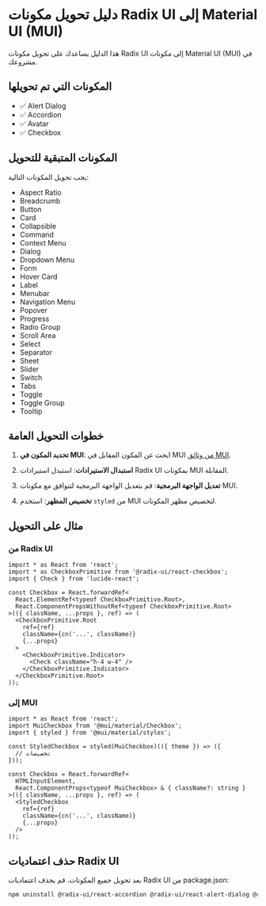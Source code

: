 # دليل تحويل مكونات Radix UI إلى Material UI (MUI)

هذا الدليل يساعدك على تحويل مكونات Radix UI إلى مكونات Material UI (MUI) في مشروعك.

## المكونات التي تم تحويلها

- ✅ Alert Dialog
- ✅ Accordion
- ✅ Avatar
- ✅ Checkbox

## المكونات المتبقية للتحويل

يجب تحويل المكونات التالية:

- Aspect Ratio
- Breadcrumb
- Button
- Card
- Collapsible
- Command
- Context Menu
- Dialog
- Dropdown Menu
- Form
- Hover Card
- Label
- Menubar
- Navigation Menu
- Popover
- Progress
- Radio Group
- Scroll Area
- Select
- Separator
- Sheet
- Slider
- Switch
- Tabs
- Toggle
- Toggle Group
- Tooltip

## خطوات التحويل العامة

1. **تحديد المكون في MUI**: ابحث عن المكون المقابل في MUI [من وثائق MUI](https://mui.com/material-ui/getting-started/overview/).

2. **استبدال الاستيرادات**: استبدل استيرادات Radix UI بمكونات MUI المقابلة.

3. **تعديل الواجهة البرمجية**: قم بتعديل الواجهة البرمجية لتتوافق مع مكونات MUI.

4. **تخصيص المظهر**: استخدم `styled` من MUI لتخصيص مظهر المكونات.

## مثال على التحويل

### من Radix UI
```tsx
import * as React from 'react';
import * as CheckboxPrimitive from '@radix-ui/react-checkbox';
import { Check } from 'lucide-react';

const Checkbox = React.forwardRef<
  React.ElementRef<typeof CheckboxPrimitive.Root>,
  React.ComponentPropsWithoutRef<typeof CheckboxPrimitive.Root>
>(({ className, ...props }, ref) => (
  <CheckboxPrimitive.Root
    ref={ref}
    className={cn('...', className)}
    {...props}
  >
    <CheckboxPrimitive.Indicator>
      <Check className="h-4 w-4" />
    </CheckboxPrimitive.Indicator>
  </CheckboxPrimitive.Root>
));
```

### إلى MUI
```tsx
import * as React from 'react';
import MuiCheckbox from '@mui/material/Checkbox';
import { styled } from '@mui/material/styles';

const StyledCheckbox = styled(MuiCheckbox)(({ theme }) => ({
  // تخصيصات
}));

const Checkbox = React.forwardRef<
  HTMLInputElement,
  React.ComponentProps<typeof MuiCheckbox> & { className?: string }
>(({ className, ...props }, ref) => (
  <StyledCheckbox
    ref={ref}
    className={cn('...', className)}
    {...props}
  />
));
```

## حذف اعتماديات Radix UI

بعد تحويل جميع المكونات، قم بحذف اعتماديات Radix UI من package.json:

```bash
npm uninstall @radix-ui/react-accordion @radix-ui/react-alert-dialog @radix-ui/react-avatar @radix-ui/react-checkbox @radix-ui/react-collapsible @radix-ui/react-context-menu @radix-ui/react-dialog @radix-ui/react-dropdown-menu @radix-ui/react-hover-card @radix-ui/react-label @radix-ui/react-menubar @radix-ui/react-navigation-menu @radix-ui/react-popover @radix-ui/react-progress @radix-ui/react-radio-group @radix-ui/react-scroll-area @radix-ui/react-select @radix-ui/react-separator @radix-ui/react-slider @radix-ui/react-slot @radix-ui/react-switch @radix-ui/react-tabs @radix-ui/react-toggle @radix-ui/react-toggle-group @radix-ui/react-tooltip 